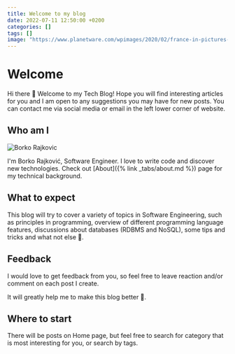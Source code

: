 ```yaml
---
title: Welcome to my blog
date: 2022-07-11 12:50:00 +0200
categories: []
tags: []
image: "https://www.planetware.com/wpimages/2020/02/france-in-pictures-beautiful-places-to-photograph-eiffel-tower.jpg"
---
```


# Welcome

Hi there 👋 Welcome to my Tech Blog! Hope you will find interesting articles for you and I am open to any suggestions you may have for new posts. You can contact me via social media or email in the left lower corner of website.

## Who am I

![Borko Rajkovic](https://pbs.twimg.com/profile_images/1484588464163196934/-F7h8gIt_400x400.jpg)

I'm Borko Rajković, Software Engineer. I love to write code and discover new technologies. Check out [About]({% link _tabs/about.md %}) page for my technical background.

## What to expect

This blog will try to cover a variety of topics in Software Engineering, such as principles in programming, overview of different programming language features, discussions about databases (RDBMS and NoSQL), some tips and tricks and what not else 🙂.

## Feedback

I would love to get feedback from you, so feel free to leave reaction and/or comment on each post I create.

It will greatly help me to make this blog better 🙏.

## Where to start

There will be posts on Home page, but feel free to search for category that is most interesting for you, or search by tags.
